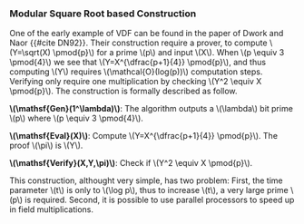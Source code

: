 ### Modular Square Root based Construction

One of the early example of VDF can be found in the paper of Dwork and Naor {{#cite DN92}}. Their construction require a prover, to compute \\(Y=\sqrt(X) \pmod{p}\\) for a prime \\(p\\) and input \\(X\\). When \\(p \equiv 3 \pmod{4}\\) we see that \\(Y=X^{\dfrac{p+1}{4}} \pmod{p}\\), and thus computing \\(Y\\) requires \\(\mathcal{O}(log(p))\\) computation steps. Verifying only require one multiplication by checking \\(Y^2 \equiv X \pmod{p}\\). The construction is formally described as follow.

**\\(\mathsf{Gen}(1^\lambda)\\)**: The algorithm outputs a \\(\lambda\\) bit prime \\(p\\) where \\(p \equiv 3 \pmod{4}\\).

**\\(\mathsf{Eval}(X)\\)**: Compute \\(Y=X^{\dfrac{p+1}{4}} \pmod{p}\\). The proof \\(\pi\\) is \\(Y\\).

**\\(\mathsf{Verify}(X,Y,\pi)\\)**: Check if \\(Y^2 \equiv X \pmod{p}\\).

This construction, althought very simple, has two problem: First, the time parameter \\(t\\) is only to \\(\log p\\), thus to increase \\(t\\), a very large prime \\(p\\) is required. Second, it is possible to use parallel processors to speed up in field multiplications.
